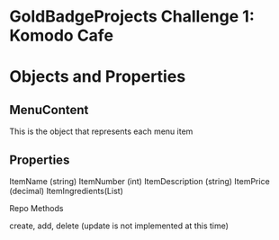 # GoldBadgeProjects Challenge 1: Komodo Cafe

# Objects and Properties

## MenuContent
This is the object that represents each menu item
## Properties
ItemName (string)
ItemNumber (int)
ItemDescription (string)
ItemPrice (decimal)
ItemIngredients(List)

Repo Methods

create, add, delete (update is not implemented at this time)



